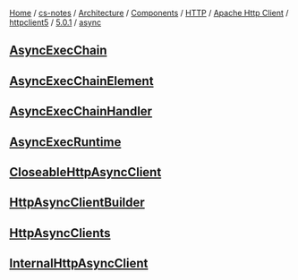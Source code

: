 [Home](https://mengxianbin.github.io) /
[cs-notes](https://mengxianbin.github.io/cs-notes/site) /
[Architecture](https://mengxianbin.github.io/cs-notes/site/Architecture) /
[Components](https://mengxianbin.github.io/cs-notes/site/Architecture/Components) /
[HTTP](https://mengxianbin.github.io/cs-notes/site/Architecture/Components/HTTP) /
[Apache Http Client](https://mengxianbin.github.io/cs-notes/site/Architecture/Components/HTTP/Apache%20Http%20Client) /
[httpclient5](https://mengxianbin.github.io/cs-notes/site/Architecture/Components/HTTP/Apache%20Http%20Client/httpclient5) /
[5.0.1](https://mengxianbin.github.io/cs-notes/site/Architecture/Components/HTTP/Apache%20Http%20Client/httpclient5/5.0.1) /
[async](https://mengxianbin.github.io/cs-notes/site/Architecture/Components/HTTP/Apache%20Http%20Client/httpclient5/5.0.1/async)

## [AsyncExecChain](https://mengxianbin.github.io/cs-notes/site/Architecture/Components/HTTP/Apache%20Http%20Client/httpclient5/5.0.1/async/AsyncExecChain)

## [AsyncExecChainElement](https://mengxianbin.github.io/cs-notes/site/Architecture/Components/HTTP/Apache%20Http%20Client/httpclient5/5.0.1/async/AsyncExecChainElement)

## [AsyncExecChainHandler](https://mengxianbin.github.io/cs-notes/site/Architecture/Components/HTTP/Apache%20Http%20Client/httpclient5/5.0.1/async/AsyncExecChainHandler)

## [AsyncExecRuntime](https://mengxianbin.github.io/cs-notes/site/Architecture/Components/HTTP/Apache%20Http%20Client/httpclient5/5.0.1/async/AsyncExecRuntime)

## [CloseableHttpAsyncClient](https://mengxianbin.github.io/cs-notes/site/Architecture/Components/HTTP/Apache%20Http%20Client/httpclient5/5.0.1/async/CloseableHttpAsyncClient)

## [HttpAsyncClientBuilder](https://mengxianbin.github.io/cs-notes/site/Architecture/Components/HTTP/Apache%20Http%20Client/httpclient5/5.0.1/async/HttpAsyncClientBuilder)

## [HttpAsyncClients](https://mengxianbin.github.io/cs-notes/site/Architecture/Components/HTTP/Apache%20Http%20Client/httpclient5/5.0.1/async/HttpAsyncClients)

## [InternalHttpAsyncClient](https://mengxianbin.github.io/cs-notes/site/Architecture/Components/HTTP/Apache%20Http%20Client/httpclient5/5.0.1/async/InternalHttpAsyncClient)
